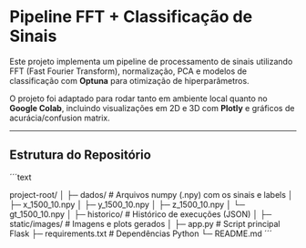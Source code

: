 # Pipeline FFT + Classificação de Sinais

Este projeto implementa um pipeline de processamento de sinais utilizando FFT (Fast Fourier Transform), normalização, PCA e modelos de classificação com **Optuna** para otimização de hiperparâmetros.

O projeto foi adaptado para rodar tanto em ambiente local quanto no **Google Colab**, incluindo visualizações em 2D e 3D com **Plotly** e gráficos de acurácia/confusion matrix.

---

## Estrutura do Repositório

´´´text

project-root/
│
├─ dados/ # Arquivos numpy (.npy) com os sinais e labels
│ ├─ x_1500_10.npy
│ ├─ y_1500_10.npy
│ ├─ z_1500_10.npy
│ └─ gt_1500_10.npy
│
├─ historico/ # Histórico de execuções (JSON)
│
├─ static/images/ # Imagens e plots gerados
│
├─ app.py # Script principal Flask
├─ requirements.txt # Dependências Python
└─ README.md
´´´

